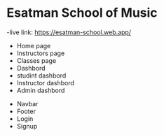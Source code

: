 # Esatman School of Music

-live link: https://esatman-school.web.app/

- Home page
- Instructors page
- Classes page
- Dashbord
- studint dashbord
- Instructor dashbord
- Admin dashbord

* Navbar
* Footer
* Login
* Signup

